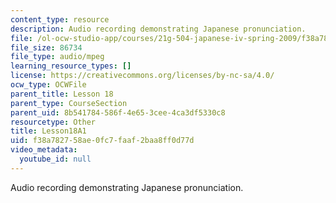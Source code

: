```yaml
---
content_type: resource
description: Audio recording demonstrating Japanese pronunciation.
file: /ol-ocw-studio-app/courses/21g-504-japanese-iv-spring-2009/f38a782758ae0fc7faaf2baa8ff0d77d_Lesson18A1.mp3
file_size: 86734
file_type: audio/mpeg
learning_resource_types: []
license: https://creativecommons.org/licenses/by-nc-sa/4.0/
ocw_type: OCWFile
parent_title: Lesson 18
parent_type: CourseSection
parent_uid: 8b541784-586f-4e65-3cee-4ca3df5330c8
resourcetype: Other
title: Lesson18A1
uid: f38a7827-58ae-0fc7-faaf-2baa8ff0d77d
video_metadata:
  youtube_id: null
---
```

Audio recording demonstrating Japanese pronunciation.